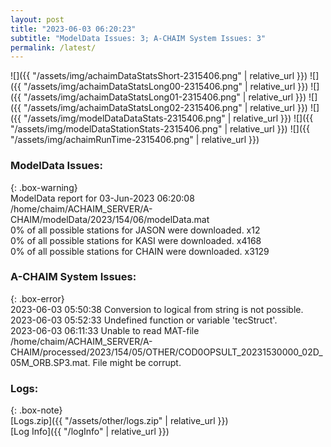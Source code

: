```yaml
---
layout: post
title: "2023-06-03 06:20:23"
subtitle: "ModelData Issues: 3; A-CHAIM System Issues: 3"
permalink: /latest/
---
```


![]({{ "/assets/img/achaimDataStatsShort-2315406.png" | relative_url }})
![]({{ "/assets/img/achaimDataStatsLong00-2315406.png" | relative_url }})
![]({{ "/assets/img/achaimDataStatsLong01-2315406.png" | relative_url }})
![]({{ "/assets/img/achaimDataStatsLong02-2315406.png" | relative_url }})
![]({{ "/assets/img/modelDataDataStats-2315406.png" | relative_url }})
![]({{ "/assets/img/modelDataStationStats-2315406.png" | relative_url }})
![]({{ "/assets/img/achaimRunTime-2315406.png" | relative_url }})


### ModelData Issues:  
  
{: .box-warning}  
 ModelData report for 03-Jun-2023 06:20:08   
 /home/chaim/ACHAIM_SERVER/A-CHAIM/modelData/2023/154/06/modelData.mat   
 0% of all possible stations for JASON were downloaded. x12   
 0% of all possible stations for KASI were downloaded. x4168   
 0% of all possible stations for CHAIN were downloaded. x3129   
  
### A-CHAIM System Issues:  
  
{: .box-error}  
2023-06-03 05:50:38 Conversion to logical from string is not possible.  
2023-06-03 05:52:33 Undefined function or variable 'tecStruct'.  
2023-06-03 06:11:33 Unable to read MAT-file /home/chaim/ACHAIM_SERVER/A-CHAIM/processed/2023/154/05/OTHER/COD0OPSULT_20231530000_02D_05M_ORB.SP3.mat. File might be corrupt.  

### Logs:  
  
{: .box-note}  
[Logs.zip]({{ "/assets/other/logs.zip" | relative_url }})  
[Log Info]({{ "/logInfo" | relative_url }})  
